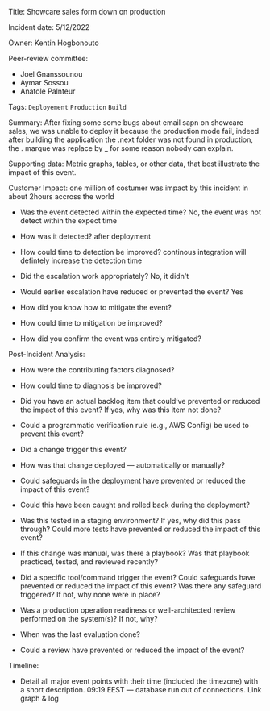 Title: Showcare sales form down on production

Incident date: 5/12/2022

Owner: Kentin Hogbonouto

Peer-review committee:
- Joel Gnanssounou
- Aymar Sossou
- Anatole Palnteur

Tags:
`Deployement` `Production` `Build`

Summary:
After fixing some some bugs about email sapn on showcare sales, we was unable to deploy it because the production mode fail, indeed after building the application the .next folder was not found in production, the . marque was replace by _ for some reason nobody can explain.

Supporting data:
Metric graphs, tables, or other data, that best illustrate the impact of this event.

Customer Impact:
one million of costumer was impact by this incident in about 2hours accross the world


- Was the event detected within the expected time?
No, the event was not detect within the expect time

- How was it detected?
after deployment

- How could time to detection be improved?
continous integration will defintely increase the detection time

- Did the escalation work appropriately?
No, it didn't

- Would earlier escalation have reduced or prevented the event?
Yes

- How did you know how to mitigate the event?

- How could time to mitigation be improved?

- How did you confirm the event was entirely mitigated?

Post-Incident Analysis:
- How were the contributing factors diagnosed?

- How could time to diagnosis be improved?

- Did you have an actual backlog item that could’ve prevented or reduced the impact of this event? If yes, why was this item not done?

- Could a programmatic verification rule (e.g., AWS Config) be used to prevent this event?

- Did a change trigger this event?

- How was that change deployed — automatically or manually?

- Could safeguards in the deployment have prevented or reduced the impact of this event?

- Could this have been caught and rolled back during the deployment?

- Was this tested in a staging environment? If yes, why did this pass through? Could more tests have prevented or reduced the impact of this event?

- If this change was manual, was there a playbook? Was that playbook practiced, tested, and reviewed recently?

- Did a specific tool/command trigger the event? Could safeguards have prevented or reduced the impact of this event? Was there any safeguard triggered? If not, why none were in place?

- Was a production operation readiness or well-architected review performed on the system(s)? If not, why? 

- When was the last evaluation done?

- Could a review have prevented or reduced the impact of the event?

Timeline:
- Detail all major event points with their time (included the timezone) with a short description.
09:19 EEST — database run out of connections. Link graph & log

